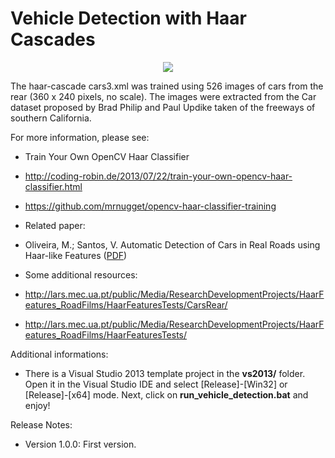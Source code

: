 # Vehicle Detection with Haar Cascades

<p align="center">
<a href="https://www.youtube.com/watch?v=c4LobbqeKZc" target="_blank">
<img src="https://sites.google.com/site/andrewssobral/vehicle_detection_haarcascades.png" border="0" />
</a>
</p>

The haar-cascade cars3.xml was trained using 526 images of cars from the rear (360 x 240 pixels, no scale).
The images were extracted from the Car dataset proposed by Brad Philip and Paul Updike taken of the freeways of southern California.
 
For more information, please see:
 
* Train Your Own OpenCV Haar Classifier 
 * http://coding-robin.de/2013/07/22/train-your-own-opencv-haar-classifier.html
 * https://github.com/mrnugget/opencv-haar-classifier-training
 
* Related paper:
 * Oliveira, M.; Santos, V. Automatic Detection of Cars in Real Roads using Haar-like Features ([PDF](https://sites.google.com/site/andrewssobral/Automatic_Detection_of_Cars_in_Real_Roads_using_Haar-like_Features.pdf))
 
* Some additional resources:
 * http://lars.mec.ua.pt/public/Media/ResearchDevelopmentProjects/HaarFeatures_RoadFilms/HaarFeaturesTests/CarsRear/
 * http://lars.mec.ua.pt/public/Media/ResearchDevelopmentProjects/HaarFeatures_RoadFilms/HaarFeaturesTests/

Additional informations:
* There is a Visual Studio 2013 template project in the **vs2013/** folder. Open it in the Visual Studio IDE and select [Release]-[Win32] or [Release]-[x64] mode. Next, click on **run_vehicle_detection.bat** and enjoy!

Release Notes:
* Version 1.0.0:
First version.
